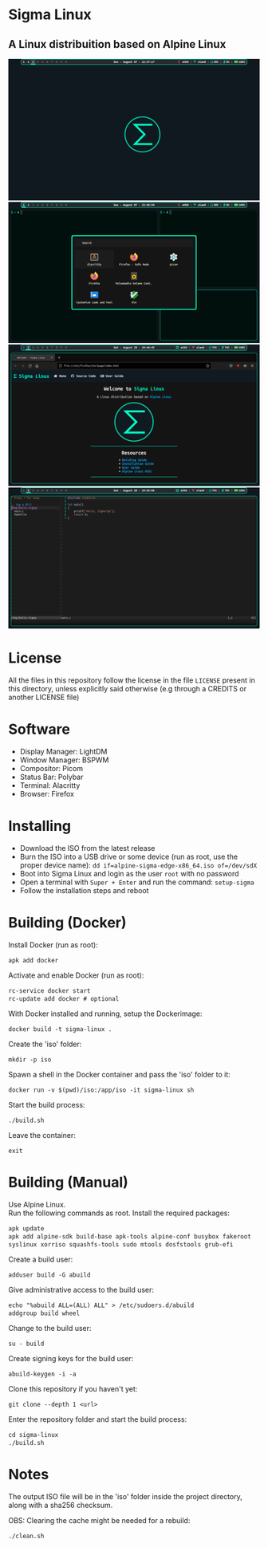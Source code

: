 # Sigma Linux
## A Linux distribuition based on Alpine Linux

![screenshot-desktop](screenshots/screenshot-desktop.png)
![screenshot-apps](screenshots/screenshot-apps.png)
![screenshot-firefox](screenshots/screenshot-firefox.png)
![screenshot-vim](screenshots/screenshot-vim.png)

# License
All the files in this repository follow the license in the file `LICENSE` present in this directory, unless explicitly said otherwise (e.g through a CREDITS or another LICENSE file)

# Software
- Display Manager: LightDM
- Window Manager: BSPWM
- Compositor: Picom
- Status Bar: Polybar
- Terminal: Alacritty
- Browser: Firefox

# Installing
- Download the ISO from the latest release
- Burn the ISO into a USB drive or some device (run as root, use the proper device name): `dd if=alpine-sigma-edge-x86_64.iso of=/dev/sdX`
- Boot into Sigma Linux and login as the user `root` with no password
- Open a terminal with `Super + Enter` and run the command: `setup-sigma`
- Follow the installation steps and reboot

# Building (Docker)
Install Docker (run as root):
```
apk add docker
```

Activate and enable Docker (run as root):
```
rc-service docker start
rc-update add docker # optional
```

With Docker installed and running, setup the Dockerimage:
```
docker build -t sigma-linux .
```

Create the 'iso' folder:
```
mkdir -p iso
```

Spawn a shell in the Docker container and pass the 'iso' folder to it:
```
docker run -v $(pwd)/iso:/app/iso -it sigma-linux sh
```

Start the build process:
```
./build.sh
```

Leave the container:
```
exit
```

# Building (Manual)
Use Alpine Linux.  
Run the following commands as root.
Install the required packages:
```
apk update
apk add alpine-sdk build-base apk-tools alpine-conf busybox fakeroot syslinux xorriso squashfs-tools sudo mtools dosfstools grub-efi
```

Create a build user:
```
adduser build -G abuild
```

Give administrative access to the build user:
```
echo "%abuild ALL=(ALL) ALL" > /etc/sudoers.d/abuild
addgroup build wheel
```

Change to the build user:
```
su - build
```

Create signing keys for the build user:
```
abuild-keygen -i -a
```

Clone this repository if you haven't yet:
```
git clone --depth 1 <url>
```

Enter the repository folder and start the build process:
```
cd sigma-linux
./build.sh
```

# Notes

The output ISO file will be in the 'iso' folder inside the project directory, along with a sha256 checksum.

OBS: Clearing the cache might be needed for a rebuild:
```
./clean.sh
```
